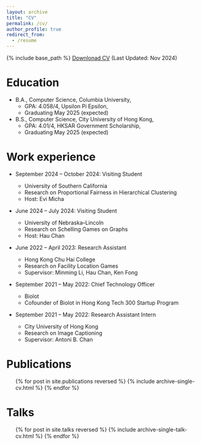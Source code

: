 ```yaml
---
layout: archive
title: "CV"
permalink: /cv/
author_profile: true
redirect_from:
  - /resume
---
```


{% include base_path %}
[Downlonad CV](/files/CV_Resume.pdf) (Last Updated: Nov 2024)


Education
======
* B.A., Computer Science, Columbia University, 
  * GPA: 4.058/4, Upsilon Pi Epsilon,
  * Graduating May 2025 (expected)
* B.S., Computer Science, City University of Hong Kong, 
  * GPA: 4.01/4, HKSAR Government Scholarship,
  * Graduating May 2025 (expected)

Work experience
======
* September 2024 – October 2024: Visiting Student
  * University of Southern California
  * Research on Proportional Fairness in Hierarchical Clustering
  * Host: Evi Micha

* June 2024 – July 2024: Visiting Student
  * University of Nebraska–Lincoln
  * Research on Schelling Games on Graphs
  * Host: Hau Chan

* June 2022 – April 2023: Research Assistant
  * Hong Kong Chu Hai College
  * Research on Facility Location Games
  * Supervisor: Minming Li, Hau Chan, Ken Fong

* September 2021 – May 2022: Chief Technology Officer 
  * Biolot
  * Cofounder of Biolot in Hong Kong Tech 300 Startup Program

* September 2021 – May 2022: Research Assistant Intern 
  * City University of Hong Kong
  * Research on Image Captioning
  * Supervisor: Antoni B. Chan

Publications
======
  <ul>{% for post in site.publications reversed %}
    {% include archive-single-cv.html %}
  {% endfor %}</ul>
  
Talks
======
  <ul>{% for post in site.talks reversed %}
    {% include archive-single-talk-cv.html  %}
  {% endfor %}</ul>
  

